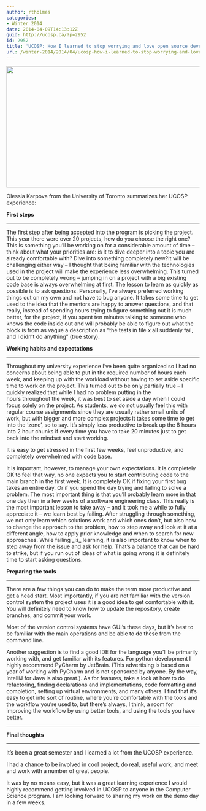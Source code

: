 ```yaml
---
author: rtholmes
categories:
- Winter 2014
date: 2014-04-09T14:13:12Z
guid: http://ucosp.ca/?p=2952
id: 2952
title: 'UCOSP: How I learned to stop worrying and love open source development'
url: /winter-2014/2014/04/ucosp-how-i-learned-to-stop-worrying-and-love-open-source-development/
---
```


<img class="alignnone" alt="" src="http://olessika.files.wordpress.com/2014/03/move_fast_and_break_things_by_kefirbertulli-d4r45k7.jpg?w=842" width="505" height="316" />

Olessia Karpova from the University of Toronto summarizes her UCOSP experience:

**First steps**

* * *

The first step after being accepted into the program is picking the project. This year there were over 20 projects, how do you choose the right one? This is something you’ll be working on for a considerable amount of time – think about what your priorities are: is it to dive deeper into a topic you are already comfortable with? Dive into something completely new?It will be challenging either way – I thought that being familiar with the technologies used in the project will make the experience less overwhelming. This turned out to be completely wrong – jumping in on a project with a big existing code base is always overwhelming at first. The lesson to learn as quickly as possible is to ask questions. Personally, I’ve always preferred working things out on my own and not have to bug anyone. It takes some time to get used to the idea that the mentors are happy to answer questions, and that really, instead of spending hours trying to figure something out it is much better, for the project, if you spent ten minutes talking to someone who knows the code inside out and will probably be able to figure out what the block is from as vague a description as “the tests in file x all suddenly fail, and I didn’t do anything” (true story).

**Working habits and expectations**

* * *

Throughout my university experience I’ve been quite organized so I had no concerns about being able to put in the required number of hours each week, and keeping up with the workload without having to set aside specific time to work on the project. This turned out to be only partially true – I quickly realized that while I had no problem putting in the hours throughout the week, it was best to set aside a day when I could focus solely on the project. As students, we do not usually feel this with regular course assignments since they are usually rather small units of work, but with bigger and more complex projects it takes some time to get into the ‘zone’, so to say. It’s simply less productive to break up the 8 hours into 2 hour chunks if every time you have to take 20 minutes just to get back into the mindset and start working.

It is easy to get stressed in the first few weeks, feel unproductive, and completely overwhelmed with code base.
  
It is important, however, to manage your own expectations. It is completely OK to feel that way, no one expects you to start contributing code to the main branch in the first week. It is completely OK if fixing your first bug takes an entire day. Or if you spend the day trying and failing to solve a problem. The most important thing is that you’ll probably learn more in that one day then in a few weeks of a software engineering class. This really is the most important lesson to take away – and it took me a while to fully appreciate it – we learn best by failing. After struggling through something, we not only learn which solutions work and which ones don’t, but also how to change the approach to the problem, how to step away and look at it at a different angle, how to apply prior knowledge and when to search for new approaches. While failing \_is\_ learning, it is also important to know when to step away from the issue and ask for help. That’s a balance that can be hard to strike, but if you run out of ideas of what is going wrong it is definitely time to start asking questions.

**Preparing the tools**

* * *

There are a few things you can do to make the term more productive and get a head start. Most importantly, if you are not familiar with the version control system the project uses it is a good idea to get comfortable with it. You will definitely need to know how to update the repository, create branches, and commit your work.
  
Most of the version control systems have GUI’s these days, but it’s best to be familiar with the main operations and be able to do these from the command line.
  
Another suggestion is to find a good IDE for the language you’ll be primarily working with, and get familiar with its features. For python development I highly recommend PyCharm by JetBrain. (This advertising is based on a year of working with PyCharm and is not sponsored by anyone. By the way, IntelliJ for Java is also great.). As for features, take a look at how to do refactoring, finding declarations and implementations, code formatting and completion, setting up virtual environments, and many others. I find that it’s easy to get into sort of routine, where you’re comfortable with the tools and the workflow you’re used to, but there’s always, I think, a room for improving the workflow by using better tools, and using the tools you have better.
  
****

**Final thoughts**

* * *

It’s been a great semester and I learned a lot from the UCOSP experience.

I had a chance to be involved in cool project, do real, useful work, and meet and work with a number of great people.
  
It was by no means easy, but it was a great learning experience I would highly recommend getting involved in UCOSP to anyone in the Computer Science program. I am looking forward to sharing my work on the demo day in a few weeks.